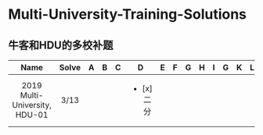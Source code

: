 # Multi-University-Training-Solutions
##  牛客和HDU的多校补题

| Name | Solve | A | B | C | D | E | F | G | H | I | G | K | L | M |
| :----: | :----: | :----: |:----: | :----: | :----: |:----: | :----: | :----: |:----: | :----: | :----: |:----: | :----: | :----: |
| 2019 Multi-University, HDU-01 | 3/13 |  |  |  |<ul><li>[x] 二分</li></ul> |  |  |  |  |  |  |  | | | 

